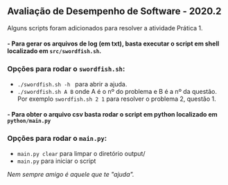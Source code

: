 ## Avaliação de Desempenho de Software - 2020.2

Alguns scripts foram adicionados para resolver a atividade Prática 1.

#### - Para gerar os arquivos de log (em txt), basta executar o script em shell localizado em `src/swordfish.sh`.

### Opções para rodar o `swordfish.sh`:

- `./swordfish.sh -h ` para abrir a ajuda.
- `./swordfish.sh A B` onde A é o nº do problema e B é a nº da questão.
Por exemplo `swordfish.sh 2 1` para resolver o problema 2, questão 1.
  
#### - Para obter o arquivo csv basta rodar o script em python localizado em `python/main.py`

### Opções para rodar o `main.py`:

- `main.py clear` para limpar o diretório output/
- `main.py` para iniciar o script

*Nem sempre amigo é aquele que te "ajuda".*